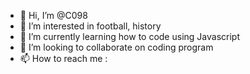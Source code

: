 - 👋 Hi, I’m @C098
- 👀 I’m interested in football, history
- 🌱 I’m currently learning how to code using Javascript
- 💞️ I’m looking to collaborate on coding program
- 📫 How to reach me : 

<!---
C098/C098 is a ✨ special ✨ repository because its `README.md` (this file) appears on your GitHub profile.
You can click the Preview link to take a look at your changes.
--->
